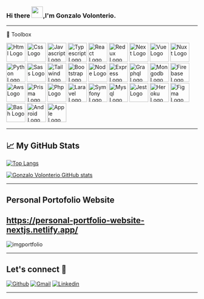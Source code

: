 ### Hi there <img src="https://raw.githubusercontent.com/MartinHeinz/MartinHeinz/master/wave.gif" width="30px">,I'm Gonzalo Volonterio.



---

🧰 Toolbox

<img src="https://cdn.jsdelivr.net/gh/devicons/devicon/icons/html5/html5-original-wordmark.svg"  alt="Html Logo" width="50" height="50"/>
<img src="https://cdn.jsdelivr.net/gh/devicons/devicon/icons/css3/css3-original-wordmark.svg"  alt="Css Logo" width="50" height="50"/>
<img src="https://cdn.jsdelivr.net/gh/devicons/devicon/icons/javascript/javascript-original.svg" alt="Javascript Logo" width="50" height="50"/>
<img src="https://cdn.jsdelivr.net/gh/devicons/devicon/icons/typescript/typescript-original.svg" alt="Typescript Logo" width="50" height="50"/>
<img  src="https://cdn.jsdelivr.net/gh/devicons/devicon/icons/react/react-original-wordmark.svg" alt="React Logo" width="50" height="50"/>
<img src="https://cdn.jsdelivr.net/gh/devicons/devicon/icons/redux/redux-original.svg" alt="Redux Logo" width="50" height="50"/>
<img src="https://cdn.jsdelivr.net/gh/devicons/devicon/icons/nextjs/nextjs-original-wordmark.svg" alt="Next Logo" width="50" height="50"/>
<img src="https://cdn.jsdelivr.net/gh/devicons/devicon/icons/vuejs/vuejs-original-wordmark.svg" alt="Vue Logo" width="50" height="50"/> 
<img src="https://cdn.jsdelivr.net/gh/devicons/devicon/icons/nuxtjs/nuxtjs-original-wordmark.svg" alt="Nuxt Logo" width="50" height="50"/>
<img src="https://cdn.jsdelivr.net/gh/devicons/devicon/icons/python/python-original-wordmark.svg" alt="Python Logo" width="50" height="50"/>
<img src="https://cdn.jsdelivr.net/gh/devicons/devicon/icons/sass/sass-original.svg" alt="Sass Logo" width="50" height="50"/>
<img src="https://cdn.jsdelivr.net/gh/devicons/devicon/icons/tailwindcss/tailwindcss-original-wordmark.svg" alt="Tailwind Logo" width="50" height="50"/>
<img src="https://cdn.jsdelivr.net/gh/devicons/devicon/icons/bootstrap/bootstrap-original-wordmark.svg" alt="Bootstrap Logo" width="50" height="50"/>
<img src="https://cdn.jsdelivr.net/gh/devicons/devicon/icons/nodejs/nodejs-plain-wordmark.svg" alt="Node Logo" width="50" height="50"/>
<img src="https://cdn.jsdelivr.net/gh/devicons/devicon/icons/express/express-original-wordmark.svg" alt="Express Logo" width="50" height="50"/>
<img src="https://cdn.jsdelivr.net/gh/devicons/devicon/icons/graphql/graphql-plain-wordmark.svg" alt="Graphql Logo" width="50" height="50"/>
<img src="https://cdn.jsdelivr.net/gh/devicons/devicon/icons//mongodb/mongodb-original-wordmark.svg" alt="Mongodb Logo" width="50" height="50"/>
<img src="https://cdn.jsdelivr.net/gh/devicons/devicon/icons/firebase/firebase-plain-wordmark.svg" alt="Firebase Logo" width="50" height="50"/>
<img src="https://cdn.jsdelivr.net/gh/devicons/devicon/icons/amazonwebservices/amazonwebservices-plain-wordmark.svg" alt="Aws Logo" width="50" height="50"/>
<img src="https://cdn.jsdelivr.net/gh/devicons/devicon/icons/prisma/prisma-original-wordmark.svg" alt="Prisma Logo" width="50" height="50"/>
<img src="https://cdn.jsdelivr.net/gh/devicons/devicon/icons/php/php-plain.svg" alt="Php Logo" width="50" height="50"/>
<img src="https://cdn.jsdelivr.net/gh/devicons/devicon/icons/laravel/laravel-line-wordmark.svg" alt="Laravel Logo" width="50" height="50"/>
<img src="https://cdn.jsdelivr.net/gh/devicons/devicon/icons/symfony/symfony-original-wordmark.svg" alt="Symfony Logo" width="50" height="50"/>
<img src="https://cdn.jsdelivr.net/gh/devicons/devicon/icons/mysql/mysql-original-wordmark.svg" alt="Mysql Logo" width="50" height="50"/>
<img src="https://cdn.jsdelivr.net/gh/devicons/devicon/icons/jest/jest-plain.svg"  alt="Jest Logo" width="50" height="50"/>
<img src="https://cdn.jsdelivr.net/gh/devicons/devicon/icons/heroku/heroku-plain-wordmark.svg" alt="Heroku Logo" width="50" height="50"/>
<img src="https://cdn.jsdelivr.net/gh/devicons/devicon/icons/figma/figma-original.svg" alt="Figma Logo" width="50" height="50"/>
<img src="https://cdn.jsdelivr.net/gh/devicons/devicon/icons/bash/bash-plain.svg" alt="Bash Logo" width="50" height="50"/>
<img src="https://cdn.jsdelivr.net/gh/devicons/devicon/icons/android/android-original.svg" alt="Android Logo" width="50" height="50"/>
<img src="https://cdn.jsdelivr.net/gh/devicons/devicon/icons/apple/apple-original.svg" alt="Apple Logo" width="50" height="50"/>

---



## &#x1f4c8; My GitHub Stats

[![Top Langs](https://github-readme-stats.vercel.app/api/top-langs/?username=gonzalovolonterio&hide&theme=radical)](https://github.com/anuraghazra/github-readme-stats)

[![Gonzalo Volonterio GitHub stats](https://github-readme-stats.vercel.app/api?username=gonzalovolonterio&hide&theme=radical)](https://github.com/anuraghazra/github-readme-stats)

---

## Personal Portofolio Website

## https://personal-portfolio-website-nextjs.netlify.app/

![imgportfolio](https://github.com/GonzaloVolonterio/GonzaloVolonterio/assets/64506662/c8bea9ab-6305-4a88-a77b-f9fb97027770)


---

##  Let's connect :speech_balloon:

[![Github](https://img.shields.io/badge/-Github-000?style=flat&logo=Github&logoColor=white)](https://github.com/GonzaloVolonterio)
[![Gmail](https://img.shields.io/badge/-Gmail-c14438?style=flat&logo=Gmail&logoColor=white)](mailto:volonteriogonzalo.dev@gmail.com)
[![Linkedin](https://img.shields.io/badge/-LinkedIn-blue?style=flat&logo=Linkedin&logoColor=white)](https://www.linkedin.com/in/gonzalovolonterio/)

---

<!--
**GonzaloVolonterio/GonzaloVolonterio** is a ✨ _special_ ✨ repository because its `README.md` (this file) appears on your GitHub profile.




Here are some ideas to get you started:

- 🔭 I’m currently working on ...
- 🌱 I’m currently learning ...
- 👯 I’m looking to collaborate on ...
- 🤔 I’m looking for help with ...
- 💬 Ask me about ...
- 📫 How to reach me: ...
- 😄 Pronouns: ...
- ⚡ Fun fact: ...


[![Linkedin](https://img.shields.io/badge/-LinkedIn-blue?style=flat&logo=Linkedin&logoColor=white)](https://www.linkedin.com/in/gonzalovolonterio/)
-->
